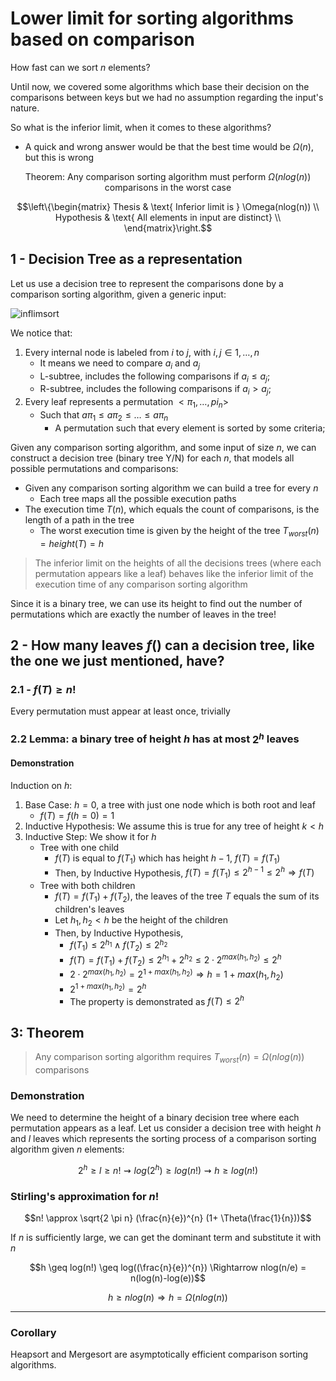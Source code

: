 # Lower limit for sorting algorithms based on comparison

How fast can we sort $n$ elements? 

Until now, we covered some algorithms which base their decision on the comparisons between keys but we had no assumption 
regarding the input's nature.

So what is the inferior limit, when it comes to these algorithms? 
* A quick and wrong answer would be that the best time would be $\Omega(n)$, but this is wrong

$$\text{Theorem: Any comparison sorting algorithm must perform } \Omega(nlog(n)) \text{ comparisons in the worst case }$$


```math
\left\{\begin{matrix}
Thesis & \text{ Inferior limit is } \Omega(nlog(n)) \\
Hypothesis & \text{ All elements in input are distinct}  \\
\end{matrix}\right.
```


## 1 - Decision Tree as a representation

Let us use a decision tree to represent the comparisons done by a comparison sorting algorithm, given a generic input:

![inflimsort](https://github.com/PayThePizzo/DataStrutucures-Algorithms/blob/main/Resources/inflimsort.png?raw=TRUE)

We notice that:
1. Every internal node is labeled from $i \text{ to } j$, with $i,j \in 1, \ldots, n$
   * It means we need to compare $a_{i}$ and $a_{j}$
   * L-subtree, includes the following comparisons if $a_{i} \leq a_{j}$;
   * R-subtree, includes the following comparisons if $a_{i} > a_{j}$;
2. Every leaf represents a permutation $< \pi_{1}, \ldots, pi_{n} >$
    * Such that $a \pi_{1} \leq  a \pi_{2} \leq \ldots \leq a \pi_{n}$
      * A permutation such that every element is sorted by some criteria;

Given any comparison sorting algorithm, and some input of size $n$, we can construct a decision tree (binary tree Y/N)
for each $n$, that models all possible permutations and comparisons:
* Given any comparison sorting algorithm we can build a tree for every $n$
  * Each tree maps all the possible execution paths
* The execution time $T(n)$, which equals the count of comparisons, is the length of a path in the tree
  * The worst execution time is given by the height of the tree $T_{worst}(n) = height(T) = h$

> The inferior limit on the heights of all the decisions trees (where each permutation appears like a leaf) behaves like the 
> inferior limit of the execution time of any comparison sorting algorithm

Since it is a binary tree, we can use its height to find out the number of permutations which are exactly the number of
leaves in the tree! 

## 2 - How many leaves $f()$ can a decision tree, like the one we just mentioned, have? 

### 2.1 - $f(T) \geq n!$
Every permutation must appear at least once, trivially

### 2.2 Lemma: a binary tree of height $h$ has at most $2^{h}$ leaves 

#### Demonstration

Induction on $h$:
1. Base Case: $h=0$, a tree with just one node which is both root and leaf
   * $f(T) = f(h=0) = 1$
2. Inductive Hypothesis: We assume this is true for any tree of height $k < h$
3. Inductive Step: We show it for $h$
   * Tree with one child 
     * $f(T)$ is equal to $f(T_{1})$ which has height $h-1$, $f(T) = f(T_{1})$ 
     * Then, by Inductive Hypothesis, $f(T) = f(T_{1}) \leq 2^{h-1} \leq 2^{h} \Rightarrow f(T)$
   * Tree with both children
     * $f(T) = f(T_{1}) + f(T_{2})$, the leaves of the tree $T$ equals the sum of its children's leaves
     * Let $h_{1}, h_{2} < h$ be the height of the children
     * Then, by Inductive Hypothesis,
       * $f(T_{1}) \leq 2^{h_{1}} \wedge f(T_{2}) \leq  2^{h_{2}}$
       * $f(T) = f(T_{1}) + f(T_{2}) \leq 2^{h_{1}} + 2^{h_{2}} \leq 2 \cdot 2^{max(h_{1},h_{2})} \leq 2^{h}$
       * $2 \cdot 2^{max(h_{1},h_{2})} = 2^{1+max(h_{1},h_{2})} \Rightarrow h=1+max(h_{1},h_{2})$
       * $2^{1+max(h_{1},h_{2})} = 2^{h}$
       * The property is demonstrated as $f(T) \leq 2^{h}$

## 3: Theorem

> Any comparison sorting algorithm requires $T_{worst}(n) = \Omega(nlog(n))$ comparisons

### Demonstration
We need to determine the height of a binary decision tree where each permutation appears as a leaf. Let us consider a 
decision tree with height $h$ and $l$ leaves which represents the sorting process of a comparison sorting algorithm given
$n$ elements:

$$2^{h} \geq l \geq n! \rightsquigarrow log(2^{h}) \geq log(n!) \rightsquigarrow h \geq log(n!)$$

### Stirling's approximation for $n!$

$$n! \approx \sqrt{2 \pi n} (\frac{n}{e})^{n} (1+ \Theta(\frac{1}{n}))$$

If $n$ is sufficiently large, we can get the dominant term and substitute it with $n$

$$h \geq log(n!) \geq log((\frac{n}{e})^{n}) \Rightarrow nlog(n/e) = n(log(n)-log(e))$$

$$h \geq nlog(n) \Rightarrow h = \Omega(nlog(n))$$

---

### Corollary
Heapsort and Mergesort are asymptotically efficient comparison sorting algorithms.
